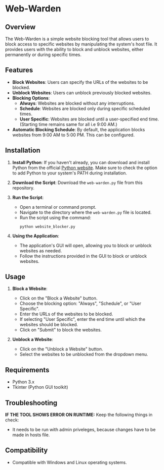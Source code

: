 # Web-Warden

## Overview

The Web-Warden is a simple website blocking tool that allows users to block access to specific websites by manipulating the system's host file. It provides users with the ability to block and unblock websites, either permanently or during specific times.

## Features

- **Block Websites**: Users can specify the URLs of the websites to be blocked.
- **Unblock Websites**: Users can unblock previously blocked websites.
- **Blocking Options**:
   - **Always**: Websites are blocked without any interruptions.
   - **Schedule**: Websites are blocked only during specific scheduled times.
   - **User Specific**: Websites are blocked until a user-specified end time. (Starting time remains same for all i.e 9:00 AM.)
- **Automatic Blocking Schedule**: By default, the application blocks websites from 9:00 AM to 5:00 PM. This can be configured.

## Installation

1. **Install Python**: If you haven't already, you can download and install Python from the official [Python website](https://www.python.org/). Make sure to check the option to add Python to your system's PATH during installation.

2. **Download the Script**: Download the `web-warden.py` file from this repository.

3. **Run the Script**:
   - Open a terminal or command prompt.
   - Navigate to the directory where the `web-warden.py` file is located. 
   - Run the script using the command:
     ```
     python website_blocker.py
     ```

4. **Using the Application**:
   - The application's GUI will open, allowing you to block or unblock websites as needed.
   - Follow the instructions provided in the GUI to block or unblock websites.

## Usage

1. **Block a Website**:
   - Click on the "Block a Website" button.
   - Choose the blocking option: "Always", "Schedule", or "User Specific".
   - Enter the URLs of the websites to be blocked.
   - If selecting "User Specific", enter the end time until which the websites should be blocked.
   - Click on "Submit" to block the websites.

2. **Unblock a Website**:
   - Click on the "Unblock a Website" button.
   - Select the websites to be unblocked from the dropdown menu.

## Requirements

- Python 3.x
- Tkinter (Python GUI toolkit)

## Troubleshooting

**IF THE TOOL SHOWS ERROR ON RUNTIME:**
Keep the following things in check:
- It needs to be run with admin priveleges, because changes have to be made in hosts file.

## Compatibility

- Compatible with Windows and Linux operating systems.

